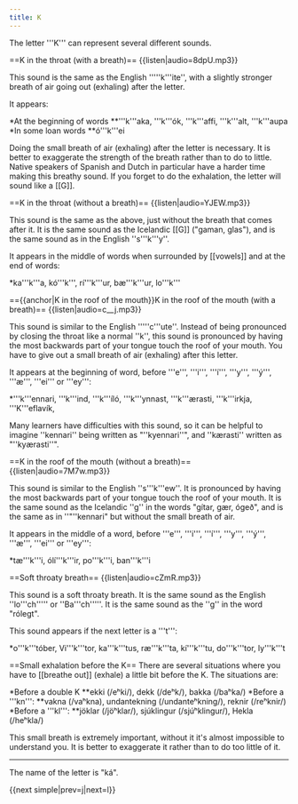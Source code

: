 ```yaml
---
title: K
---
```


The letter '''K''' can represent several different sounds.

==K in the throat (with a breath)==
{{listen|audio=8dpU.mp3}}

This sound is the same as the English '''''k'''ite'', with a slightly stronger breath of air going out (exhaling) after the letter.

It appears:

*At the beginning of words
**'''k'''aka, '''k'''ók, '''k'''affi, '''k'''alt, '''k'''aupa
*In some loan words
**ó'''k'''ei

Doing the small breath of air (exhaling) after the letter is necessary. It is better to exaggerate the strength of the breath rather than to do to little. Native speakers of Spanish and Dutch in particular have a harder time making this breathy sound. If you forget to do the exhalation, the letter will sound like a [[G]].

==K in the throat (without a breath)==
{{listen|audio=YJEW.mp3}}

This sound is the same as the above, just without the breath that comes after it. It is the same sound as the Icelandic [[G]] ("gaman, glas"), and is the same sound as in the English ''s'''k'''y''.

It appears in the middle of words when surrounded by [[vowels]] and at the end of words:

*ka'''k'''a, kó'''k''', rí'''k'''ur, bæ'''k'''ur, lo'''k'''

=={{anchor|K in the roof of the mouth}}K in the roof of the mouth (with a breath)==
{{listen|audio=c__j.mp3}}

This sound is similar to the English '''''c'''ute''. Instead of being pronounced by closing the throat like a normal ''k'', this sound is pronounced by having the most backwards part of your tongue touch the roof of your mouth. You have to give out a small breath of air (exhaling) after this letter.

It appears at the beginning of word, before '''e''', '''i''', '''í''', '''y''', '''ý''', '''æ''', '''ei''' or '''ey''':

*'''k'''ennari, '''k'''ind, '''k'''íló, '''k'''ynnast, '''k'''ærasti, '''k'''irkja, '''K'''eflavík,

Many learners have difficulties with this sound, so it can be helpful to imagine ''kennari'' being written as "''kyennari''", and ''kærasti'' written as "''kyærasti''".

==K in the roof of the mouth (without a breath)==
{{listen|audio=7M7w.mp3}}

This sound is similar to the English ''s'''k'''ew''. It is pronounced by having the most backwards part of your tongue touch the roof of your mouth. It is the same sound as the Icelandic ''g'' in the words "gítar, gær, ógeð", and is the same as in ''"''kennari" but without the small breath of air.

It appears in the middle of a word, before '''e''', '''i''', '''í''', '''y''', '''ý''', '''æ''', '''ei''' or '''ey''':

*tæ'''k'''i, ólí'''k'''ir, po'''k'''i, ban'''k'''i

==Soft throaty breath==
{{listen|audio=cZmR.mp3}}

This sound is a soft throaty breath. It is the same sound as the English ''lo'''ch''''' or ''Ba'''ch'''''. It is the same sound as the ''g'' in the word "rólegt".

This sound appears if the next letter is a '''t''':

*o'''k'''tóber, Vi'''k'''tor, ka'''k'''tus, ræ'''k'''ta, kí'''k'''tu, do'''k'''tor, ly'''k'''t

==Small exhalation before the K==
There are several situations where you have to [[breathe out]] (exhale) a little bit before the K. The situations are:

*Before a double K
**ekki (/eʰki/), dekk (/deʰk/), bakka (/baʰka/)
*Before a '''kn''':
**vakna (/vaʰkna), undantekning (/undanteʰkning/), reknir (/reʰknir/)
*Before a '''kl''':
**jöklar (/jöʰklar/), sjúklingur (/sjúʰklingur/), Hekla (/heʰkla/)

This small breath is extremely important, without it it's almost impossible to understand you. It is better to exaggerate it rather than to do too little of it.
***

The name of the letter is "ká".

{{next simple|prev=j|next=l}}

<div class="notes"></div>